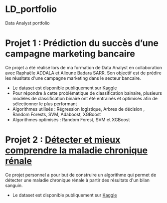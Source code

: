 # LD_portfolio
Data Analyst portfolio

# Projet 1 : Prédiction du succès d’une campagne marketing bancaire

Ce projet a été réalisé lors de ma formation de Data Analyst en collaboration avec Raphaële ADDALA et Alioune Badara SARR.
Son objectif est de prédire les réusltats d'une campagne marketing dans le secteur bancaire.

* Le dataset est disponible publiquement sur [Kaggle](https://www.kaggle.com/janiobachmann/bank-marketing-dataset)
* Pour répondre à cette problématique de classification bainaire, plusieurs modèles de classification binaire ont été entrainés et optimisés afin de sélectionner le plus performant 
* Algorithmes utilisés : Régression logistique, Arbres de décision , Random Forests, SVM, Adaboost, XGBoost
* Algorithmes optimisés : Random Forest, SVM et XGBoost


# Projet 2 : [Détecter et mieux comprendre la maladie chronique rénale](https://github.com/LeanneDelaunay/Projet_Maladie_renale_chronique)

Ce projet personnel a pour but de construire un algorithme qui permet de détecter une maladie chronique rénale à partir des résultats d'un bilan sanguin.

* Le dataset est disponible publiquement sur [Kaggle](https://www.kaggle.com/datasets/mansoordaku/ckdisease)

